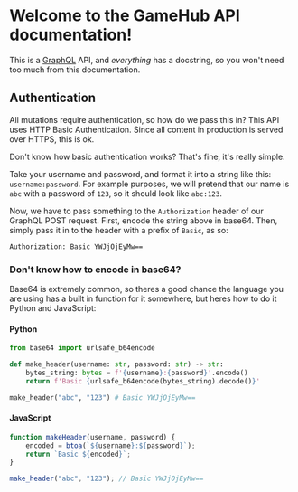 # Welcome to the GameHub API documentation!

This is a [GraphQL](https://graphql.org/) API, and _everything_ has a docstring, so you won't need too much from this documentation.

## Authentication

All mutations require authentication, so how do we pass this in? This API uses HTTP Basic Authentication. Since all content in production is served over HTTPS, this is ok.

Don't know how basic authentication works? That's fine, it's really simple.

Take your username and password, and format it into a string like this: `username:password`. For example purposes, we will pretend that our name is `abc` with a password of `123`, so it should look like `abc:123`.

Now, we have to pass something to the `Authorization` header of our GraphQL POST request. First, encode the string above in base64. Then, simply pass it in to the header with a prefix of `Basic`, as so:

```
Authorization: Basic YWJjOjEyMw==
```

### Don't know how to encode in base64?

Base64 is extremely common, so theres a good chance the language you are using has a built in function for it somewhere, but heres how to do it Python and JavaScript:

#### Python

```py
from base64 import urlsafe_b64encode

def make_header(username: str, password: str) -> str:
    bytes_string: bytes = f'{username}:{password}'.encode()
    return f'Basic {urlsafe_b64encode(bytes_string).decode()}'

make_header("abc", "123") # Basic YWJjOjEyMw==
```

#### JavaScript

```js
function makeHeader(username, password) {
    encoded = btoa(`${username}:${password}`);
    return `Basic ${encoded}`;
}

make_header("abc", "123"); // Basic YWJjOjEyMw==
```
